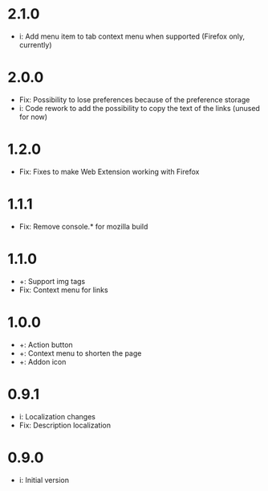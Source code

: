 # 2.1.0
* i: Add menu item to tab context menu when supported (Firefox only, currently)

# 2.0.0
* Fix: Possibility to lose preferences because of the preference storage
* i: Code rework to add the possibility to copy the text of the links (unused for now)

# 1.2.0
* Fix: Fixes to make Web Extension working with Firefox

# 1.1.1
* Fix: Remove console.* for mozilla build

# 1.1.0
* +: Support img tags
* Fix: Context menu for links

# 1.0.0
* +: Action button
* +: Context menu to shorten the page
* +: Addon icon

# 0.9.1
* i: Localization changes
* Fix: Description localization

# 0.9.0
* i: Initial version
